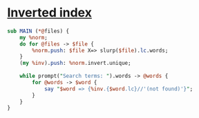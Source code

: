 [1]: https://rosettacode.org/wiki/Inverted_index

# [Inverted index][1]

```perl
sub MAIN (*@files) {
    my %norm; 
    do for @files -> $file {
        %norm.push: $file X=> slurp($file).lc.words;
    }
    (my %inv).push: %norm.invert.unique;
 
    while prompt("Search terms: ").words -> @words {
        for @words -> $word {
            say "$word => {%inv.{$word.lc}//'(not found)'}";
        }
    }
}
```
